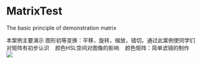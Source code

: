 # MatrixTest
The basic principle of demonstration matrix

本案例主要演示
    图形初等变换：平移，旋转，缩放，错切。通过此案例使同学们对矩阵有初步认识
    颜色HSL空间对图像的影响
    颜色矩阵：简单滤镜的制作
    ![](resource/Pictures/Screenshots/Screenshot_20171109-153915.png)
    
